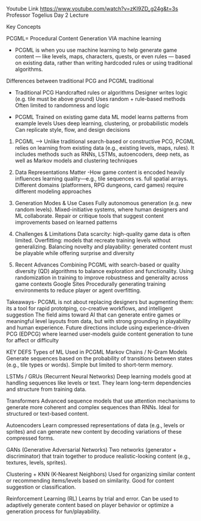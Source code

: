Youtube Link  https://www.youtube.com/watch?v=zKI9ZD_g24g&t=3s 
Professor Togelius Day 2 Lecture


Key Concepts

PCGML= Procedural Content Generation VIA machine learning
- PCGML is when you use machine learning to help generate game content — like levels, maps, characters, quests, or even rules — based on existing data, rather than writing hardcoded rules or using traditional algorithms.


Differences between traditional PCG and PCGML
traditional
- Traditional PCG
Handcrafted rules or algorithms
Designer writes logic (e.g. tile must be above ground)
Uses random + rule-based methods
Often limited to randomness and logic


- PCGML
Trained on existing game data
ML model learns patterns from example levels
Uses deep learning, clustering, or probabilistic models
Can replicate style, flow, and design decisions


1. PCGML --> Unlike traditional search-based or constructive PCG, PCGML relies on learning from existing data (e.g., existing levels, maps, rules). It includes methods such as RNNs, LSTMs, autoencoders, deep nets, as well as Markov models and clustering techniques

2. Data Representations Matter
-How game content is encoded heavily influences learning quality—e.g., tile sequences vs. full spatial arrays. Different domains (platformers, RPG dungeons, card games) require different modeling approaches


3. Generation Modes & Use Cases
Fully autonomous generation (e.g. new random levels).
Mixed-initiative systems, where human designers and ML collaborate.
Repair or critique tools that suggest content improvements based on learned patterns 

4. Challenges & Limitations
Data scarcity: high-quality game data is often limited.
Overfitting: models that recreate training levels without generalizing.
Balancing novelty and playability: generated content must be playable while offering surprise and diversity


5. Recent Advances
Combining PCGML with search-based or quality diversity (QD) algorithms to balance exploration and functionality.
Using randomization in training to improve robustness and generality across game contexts 
Google Sites
Procedurally generating training environments to reduce player or agent overfitting.



Takeaways- 
PCGML is not about replacing designers but augmenting them: its a tool for rapid prototping, co-creative workflows, and intelligent suggestion
The field aims toward AI that can generate entire games or meaningful level layouts from data, but with strong grounding in playability and human experience.
Future directions include using experience-driven PCG (EDPCG) where learned user-models guide content generation to tune for affect or difficulty



KEY DEFS
Types of ML Used in PCGML
Markov Chains / N-Gram Models
Generate sequences based on the probability of transitions between states (e.g., tile types or words). Simple but limited to short-term memory.

LSTMs / GRUs (Recurrent Neural Networks)
Deep learning models good at handling sequences like levels or text. They learn long-term dependencies and structure from training data.

Transformers
Advanced sequence models that use attention mechanisms to generate more coherent and complex sequences than RNNs. Ideal for structured or text-based content.

Autoencoders
Learn compressed representations of data (e.g., levels or sprites) and can generate new content by decoding variations of these compressed forms.

GANs (Generative Adversarial Networks)
Two networks (generator + discriminator) that train together to produce realistic-looking content (e.g., textures, levels, sprites).

Clustering + KNN (K-Nearest Neighbors)
Used for organizing similar content or recommending items/levels based on similarity. Good for content suggestion or classification.

Reinforcement Learning (RL)
Learns by trial and error. Can be used to adaptively generate content based on player behavior or optimize a generation process for fun/playability.



